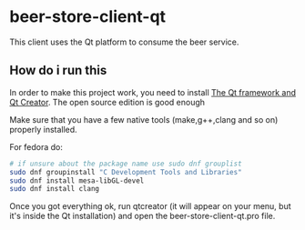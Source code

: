 # beer-store-client-qt

This client uses the Qt platform to consume the beer service.

## How do i run this

In order to make this project work, you need to install
[The Qt framework and Qt Creator](https://www.qt.io/download). The open source
edition is good enough

Make sure that you have a few native tools (make,g++,clang and so on) properly
installed.

For fedora do:

```bash
# if unsure about the package name use sudo dnf grouplist
sudo dnf groupinstall "C Development Tools and Libraries"
sudo dnf install mesa-libGL-devel
sudo dnf install clang
```

Once you got everything ok, run qtcreator (it will appear on your menu, but
it's inside the Qt installation) and open the beer-store-client-qt.pro file.
